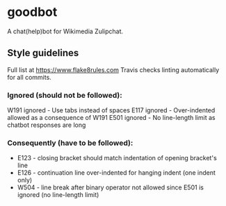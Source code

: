 # goodbot
A chat(help)bot for Wikimedia Zulipchat.

## Style guidelines

Full list at https://www.flake8rules.com
Travis checks linting automatically for all commits.

### Ignored (should not be followed):

W191 ignored - Use tabs instead of spaces
E117 ignored - Over-indented allowed as a consequence of W191
E501 ignored - No line-length limit as chatbot responses are long
### Consequently (have to be followed):

* E123 - closing bracket should match indentation of opening bracket's line
* E126 - continuation line over-indented for hanging indent (one indent only)
* W504 - line break after binary operator not allowed since E501 is ignored (no line-length limit)


